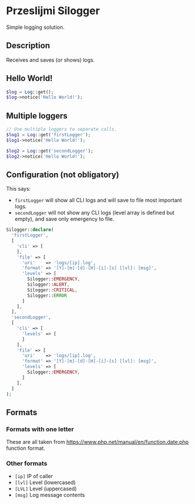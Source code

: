 # Przeslijmi Silogger

Simple logging solution.

## Description

Receives and saves (or shows) logs.

## Hello World!

```php
$log = Log::get();
$log->notice('Hello World!');
```

## Multiple loggers

```php
// Use multiple loggers to separate calls.
$log1 = Log::get('firstLogger');
$log1->notice('Hello World!');

$log2 = Log::get('secondLogger');
$log2->notice('Hello World!');
```

## Configuration (not obligatory)

This says:
  - `firstLogger` will show all CLI logs and will save to file most important logs.
  - `secondLogger` will not show any CLI logs (level array is defined but empty), and save only emergency to file.

```php
Silogger::declare(
  'firstLogger',
  [
    'cli' => [
    ],
    'file' => [
      'uri'    => 'logs/[ip].log',
      'format' => '[Y]-[m]-[d]-[H]-[i]-[s] [lvl]: [msg]',
      'levels' => [
        Silogger::EMERGENCY,
        Silogger::ALERT,
        Silogger::CRITICAL,
        Silogger::ERROR
      ]
    ],
  ],
  'secondLogger',
  [
    'cli' => [
      'levels' => [
      ]
    ],
    'file' => [
      'uri'    => 'logs/[ip].log',
      'format' => '[Y]-[m]-[d]-[H]-[i]-[s] [lvl]: [msg]',
      'levels' => [
        Silogger::EMERGENCY,
      ]
    ],
  ]
);
```

## Formats

### Formats with one letter
These are all taken from https://www.php.net/manual/en/function.date.php function format.

### Other formats
- `[ip]` IP of caller
- `[lvl]` Level (lowercased)
- `[LVL]` Level (uppercased)
- `[msg]` Log message contents
